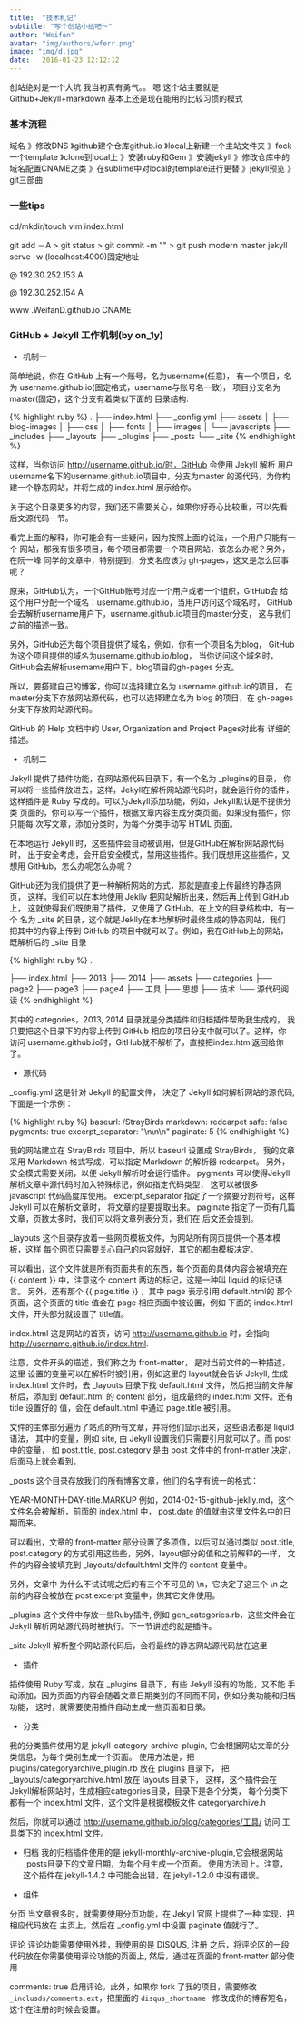 ```yaml
---
title:  "技术札记"
subtitle: "写个创站小结吧～"
author: "Weifan"
avatar: "img/authors/wferr.png"
image: "img/d.jpg"
date:   2016-01-23 12:12:12
---
```


创站绝对是一个大坑 我当初真有勇气。。 嗯 这个站主要就是 Github+Jekyll+markdown 基本上还是现在能用的比较习惯的模式 

### 基本流程

域名 》修改DNS 》github建个仓库github.io 》local上新建一个主站文件夹 》fock一个template 》clone到local上 》安装ruby和Gem 》安装jekyll 》修改仓库中的域名配置CNAME之类 》在sublime中对local的template进行更替 》jekyll预览 》git三部曲

### 一些tips
cd/mkdir/touch
vim index.html

git add －A > git status > git commit -m "" > git push modern master
jekyll serve -w (localhost:4000)固定地址

@ 192.30.252.153 A

@ 192.30.252.154 A

www .WeifanD.github.io CNAME

### GitHub + Jekyll 工作机制(by on_1y)

* 机制一 
  
简单地说，你在 GitHub 上有一个账号，名为username(任意)， 有一个项目，名为 username.github.io(固定格式，username与账号名一致)， 项目分支名为 master(固定)，这个分支有着类似下面的 目录结构:

{% highlight ruby %}
.
├── index.html
├── _config.yml
├── assets
│   ├── blog-images
│   ├── css
│   ├── fonts
│   ├── images
│   └── javascripts
├── _includes
├── _layouts
├── _plugins
├── _posts
└── _site
{% endhighlight %}

这样，当你访问 http://username.github.io/时，GitHub 会使用 Jekyll 解析 用户 username名下的username.github.io项目中，分支为master 的源代码，为你构建一个静态网站，并将生成的 index.html 展示给你。

关于这个目录更多的内容，我们还不需要关心，如果你好奇心比较重，可以先看 后文源代码一节。

看完上面的解释，你可能会有一些疑问，因为按照上面的说法，一个用户只能有一个 网站，那我有很多项目，每个项目都需要一个项目网站，该怎么办呢？另外，在阮一峰 同学的文章中，特别提到，分支名应该为 gh-pages，这又是怎么回事呢？

原来，GitHub认为，一个GitHub账号对应一个用户或者一个组织，GitHub会 给这个用户分配一个域名：username.github.io，当用户访问这个域名时， GitHub会去解析username用户下，username.github.io项目的master分支， 这与我们之前的描述一致。

另外，GitHub还为每个项目提供了域名，例如，你有一个项目名为blog， GitHub为这个项目提供的域名为username.github.io/blog， 当你访问这个域名时，GitHub会去解析username用户下，blog项目的gh-pages 分支。

所以，要搭建自己的博客，你可以选择建立名为 username.github.io的项目， 在master分支下存放网站源代码，也可以选择建立名为 blog 的项目，在 gh-pages分支下存放网站源代码。

GitHub 的 Help 文档中的 User, Organization and Project Pages对此有 详细的描述。

* 机制二

Jekyll 提供了插件功能，在网站源代码目录下，有一个名为 _plugins的目录， 你可以将一些插件放进去，这样，Jekyll在解析网站源代码时，就会运行你的插件， 这样插件是 Ruby 写成的。可以为Jekyll添加功能，例如，Jekyll默认是不提供分类 页面的，你可以写一个插件，根据文章内容生成分类页面。如果没有插件，你只能每 次写文章，添加分类时，为每个分类手动写 HTML 页面。

在本地运行 Jekyll 时，这些插件会自动被调用，但是GitHub在解析网站源代码时， 出于安全考虑，会开启安全模式，禁用这些插件。我们既想用这些插件，又想用 GitHub，怎么办呢怎么办呢？

GitHub还为我们提供了更一种解析网站的方式，那就是直接上传最终的静态网页， 这样，我们可以在本地使用 Jeklly 把网站解析出来，然后再上传到 GitHub上， 这就使得我们既使用了插件，又使用了 GitHub。在上文的目录结构中，有一个 名为 _site 的目录，这个就是Jeklly在本地解析时最终生成的静态网站，我们 把其中的内容上传到 GitHub 的项目中就可以了。例如，我在GitHub上的网站， 既解析后的 _site 目录

{% highlight ruby %}
.

├── index.html
├── 2013
├── 2014
├── assets
├── categories
├── page2
├── page3
├── page4
├── 工具
├── 思想
├── 技术
└── 源代码阅读
{% endhighlight %}

其中的 categories，2013, 2014 目录就是分类插件和归档插件帮助我生成的， 我只要把这个目录下的内容上传到 GitHub 相应的项目分支中就可以了。这样，你 访问 username.github.io时，GitHub就不解析了，直接把index.html返回给你了。

* 源代码

_config.yml
这是针对 Jekyll 的配置文件， 决定了 Jekyll 如何解析网站的源代码,下面是一个示例：

{% highlight ruby %}
baseurl: /StrayBirds
markdown: redcarpet
safe: false
pygments: true
excerpt_separator: "\n\n\n"
paginate: 5
{% endhighlight %}

我的网站建立在 StrayBirds 项目中，所以 baseurl 设置成 StrayBirds， 我的文章采用 Markdown 格式写成，可以指定 Markdown 的解析器 redcarpet。 另外，安全模式需要关闭，以便 Jekyll 解析时会运行插件。 pygments 可以使得Jekyll解析文章中源代码时加入特殊标记，例如指定代码类型， 这可以被很多 javascript 代码高度库使用。 excerpt_separator 指定了一个摘要分割符号，这样 Jekyll 可以在解析文章时， 将文章的提要提取出来。 paginate 指定了一页有几篇文章，页数太多时，我们可以将文章列表分页，我们在 后文还会提到。

_layouts
这个目录存放着一些网页模板文件，为网站所有网页提供一个基本模板，这样 每个网页只需要关心自己的内容就好，其它的都由模板决定。

可以看出，这个文件就是所有页面共有的东西，每个页面的具体内容会被填充在 {{ content }} 中，注意这个 content 两边的标记，这是一种叫 liquid 的标记语言。 另外，还有那个 {{ page.title }} ，其中 page 表示引用 default.html的 那个页面，这个页面的 title 值会在 page 相应页面中被设置，例如 下面的 index.html 文件，开头部分就设置了 title值。

index.html
这是网站的首页，访问 http://username.github.io 时，会指向 http://username.github.io/index.html.

注意，文件开头的描述，我们称之为 front-matter， 是对当前文件的一种描述，这里 设置的变量可以在解析时被引用，例如这里的 layout就会告诉 Jekyll, 生成 index.html 文件时，去 _layouts 目录下找 default.html 文件，然后把当前文件解析后，添加到 default.html 的 content 部分，组成最终的 index.html 文件。还有title 设置好的 值，会在 default.html 中通过 page.title 被引用。

文件的主体部分遍历了站点的所有文章，并将他们显示出来，这些语法都是 liquid 语法， 其中的变量，例如 site, 由 Jekyll 设置我们只需要引用就可以了。而 post 中的变量， 如 post.title, post.category 是由 post 文件中的 front-matter 决定，后面马上就会看到。

_posts
这个目录存放我们的所有博客文章，他们的名字有统一的格式：

YEAR-MONTH-DAY-title.MARKUP
例如，2014-02-15-github-jeklly.md，这个文件名会被解析，前面的 index.html 中， post.date 的值就由这里文件名中的日期而来。

可以看出，文章的 front-matter 部分设置了多项值，以后可以通过类似 post.title, post.category 的方式引用这些些，另外，layout部分的值和之前解释的一样， 文件的内容会被填充到 _layouts/default.html 文件的 content 变量中。

另外，文章中 为什么不试试呢之后的有三个不可见的 \n，它决定了这三个 \n 之前的内容会被放在 post.excerpt 变量中，供其它文件使用。

_plugins
这个文件中存放一些Ruby插件, 例如 gen_categories.rb，这些文件会在 Jekyll 解析网站源代码时被执行。下一节讲述的就是插件。

_site
Jekyll 解析整个网站源代码后，会将最终的静态网站源代码放在这里

* 插件

插件使用 Ruby 写成，放在 _plugins 目录下，有些 Jekyll 没有的功能，又不能 手动添加，因为页面的内容会随着文章日期类别的不同而不同，例如分类功能和归档功能， 这时，就需要使用插件自动生成一些页面和目录。

* 分类 

我的分类插件使用的是 jekyll-category-archive-plugin, 它会根据网站文章的分类信息，为每个类别生成一个页面。
使用方法是，把 plugins/categoryarchive_plugin.rb 放在 plugins 目录下， 把 _layouts/categoryarchive.html 放在 layouts 目录下， 这样，这个插件会在Jekyll解析网站时，生成相应categories目录，目录下是各个分类， 每个分类下都有一个 index.html 文件，这个文件是根据模板文件 categoryarchive.h

然后，你就可以通过 http://username.github.io/blog/categories/工具/ 访问 工具类下的 index.html 文件。

* 归档 
我的归档插件使用的是 jekyll-monthly-archive-plugin,它会根据网站 _posts目录下的文章日期，为每个月生成一个页面。
使用方法同上。注意，这个插件在 jekyll-1.4.2 中可能会出错，在 jekyll-1.2.0 中没有错误。

* 组件

分页
当文章很多时，就需要使用分页功能，在 Jekyll 官网上提供了一种 实现，把相应代码放在 主页上，然后在 _config.yml 中设置 paginate 值就行了。

评论
评论功能需要使用外挂，我使用的是 DISQUS, 注册 之后，将评论区的一段代码放在你需要使用评论功能的页面上, 然后，通过在页面的 front-matter 部分使用

comments: true
启用评论。此外，如果你 fork 了我的项目，需要修改 `_inclusds/comments.ext`，把里面的 `disqus_shortname ` 修改成你的博客短名，这个在注册的时候会设置。
